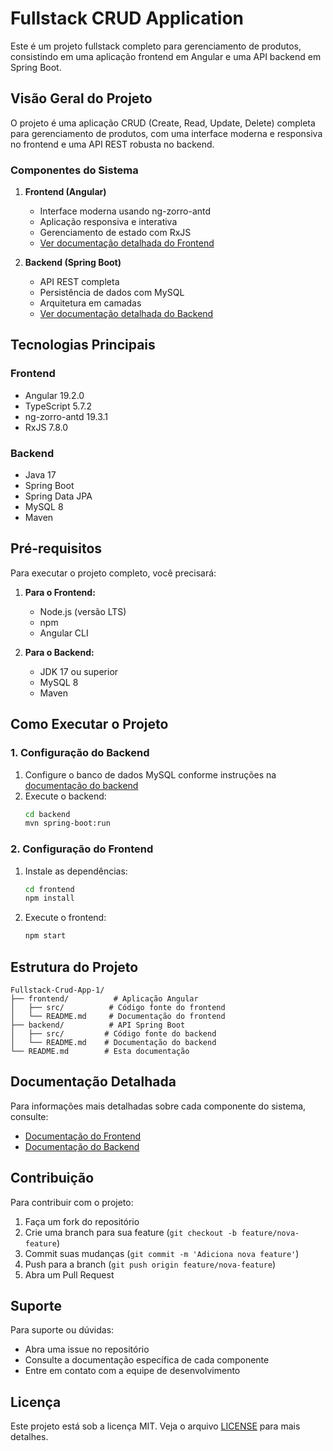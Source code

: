# Fullstack CRUD Application

Este é um projeto fullstack completo para gerenciamento de produtos, consistindo em uma aplicação frontend em Angular e uma API backend em Spring Boot.

## Visão Geral do Projeto

O projeto é uma aplicação CRUD (Create, Read, Update, Delete) completa para gerenciamento de produtos, com uma interface moderna e responsiva no frontend e uma API REST robusta no backend.

### Componentes do Sistema

1. **Frontend (Angular)**
   - Interface moderna usando ng-zorro-antd
   - Aplicação responsiva e interativa
   - Gerenciamento de estado com RxJS
   - [Ver documentação detalhada do Frontend](./frontend/README.md)

2. **Backend (Spring Boot)**
   - API REST completa
   - Persistência de dados com MySQL
   - Arquitetura em camadas
   - [Ver documentação detalhada do Backend](./backend/README.md)

## Tecnologias Principais

### Frontend
- Angular 19.2.0
- TypeScript 5.7.2
- ng-zorro-antd 19.3.1
- RxJS 7.8.0

### Backend
- Java 17
- Spring Boot
- Spring Data JPA
- MySQL 8
- Maven

## Pré-requisitos

Para executar o projeto completo, você precisará:

1. **Para o Frontend:**
   - Node.js (versão LTS)
   - npm
   - Angular CLI

2. **Para o Backend:**
   - JDK 17 ou superior
   - MySQL 8
   - Maven

## Como Executar o Projeto

### 1. Configuração do Backend
1. Configure o banco de dados MySQL conforme instruções na [documentação do backend](./backend/README.md)
2. Execute o backend:
   ```bash
   cd backend
   mvn spring-boot:run
   ```

### 2. Configuração do Frontend
1. Instale as dependências:
   ```bash
   cd frontend
   npm install
   ```
2. Execute o frontend:
   ```bash
   npm start
   ```

## Estrutura do Projeto

```
Fullstack-Crud-App-1/
├── frontend/          # Aplicação Angular
│   ├── src/          # Código fonte do frontend
│   └── README.md     # Documentação do frontend
├── backend/          # API Spring Boot
│   ├── src/         # Código fonte do backend
│   └── README.md    # Documentação do backend
└── README.md        # Esta documentação
```

## Documentação Detalhada

Para informações mais detalhadas sobre cada componente do sistema, consulte:

- [Documentação do Frontend](./frontend/README.md)
- [Documentação do Backend](./backend/README.md)

## Contribuição

Para contribuir com o projeto:

1. Faça um fork do repositório
2. Crie uma branch para sua feature (`git checkout -b feature/nova-feature`)
3. Commit suas mudanças (`git commit -m 'Adiciona nova feature'`)
4. Push para a branch (`git push origin feature/nova-feature`)
5. Abra um Pull Request

## Suporte

Para suporte ou dúvidas:
- Abra uma issue no repositório
- Consulte a documentação específica de cada componente
- Entre em contato com a equipe de desenvolvimento

## Licença

Este projeto está sob a licença MIT. Veja o arquivo [LICENSE](LICENSE) para mais detalhes.